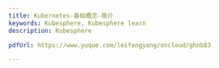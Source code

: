 ```yaml
---
title: Kubernetes-基础概念-简介
keywords: Kubesphere, Kubesphere learn
description: Kubesphere

pdfUrl: https://www.yuque.com/leifengyang/oncloud/ghnb83

---
```

